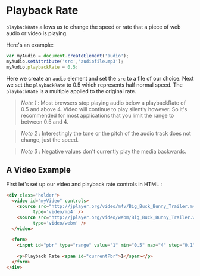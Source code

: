 Playback Rate
=============

```playbackRate``` allows us to change the speed or rate that a piece of web audio or video is playing.

Here's an example:

`````javascript
var myAudio = document.createElement('audio');
myAudio.setAttribute('src','audiofile.mp3');
myAudio.playbackRate = 0.5;
`````

Here we create an ```audio``` element and set the ```src``` to a file of our choice. Next we set the ```playbackRate``` to 0.5 which represents half normal speed. The ```playbackRate``` is a multiple applied to the original rate.


> *Note 1* : Most browsers stop playing audio below a playbackRate of 0.5 and above 4. Video will continue to play silently however. So it's recommended for most applications that you limit the range to between 0.5 and 4.

> *Note 2* : Interestingly the tone or the pitch of the audio track does not change, just the speed.

> *Note 3* : Negative values don't currently play the media backwards.


A Video Example
---------------

First let's set up our video and playback rate controls in HTML :

`````html
<div class="holder">
  <video id="myVideo" controls>
    <source src="http://jplayer.org/video/m4v/Big_Buck_Bunny_Trailer.m4v" 
          type='video/mp4' />
    <source src="http://jplayer.org/video/webm/Big_Buck_Bunny_Trailer.webm" 
          type='video/webm' />
  </video>
 
  <form>
    <input id="pbr" type="range" value="1" min="0.5" max="4" step="0.1" >
 
    <p>Playback Rate <span id="currentPbr">1</span></p>
  </form>
</div>

`````

